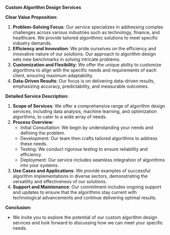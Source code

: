 **Custom Algorithm Design Services**

**Clear Value Proposition:**
1. **Problem-Solving Focus**: Our service specializes in addressing complex challenges across various industries such as technology, finance, and healthcare. We provide tailored algorithmic solutions to meet specific industry demands.
2. **Efficiency and Innovation**: We pride ourselves on the efficiency and innovative nature of our solutions. Our approach to algorithm design sets new benchmarks in solving intricate problems.
3. **Customization and Flexibility**: We offer the unique ability to customize algorithms to align with the specific needs and requirements of each client, ensuring maximum adaptability.
4. **Data-Driven Results**: Our focus is on delivering data-driven results, emphasizing accuracy, predictability, and measurable outcomes.

**Detailed Service Description:**
1. **Scope of Services**: We offer a comprehensive range of algorithm design services, including data analysis, machine learning, and optimization algorithms, to cater to a wide array of needs.
2. **Process Overview**:
   - Initial Consultation: We begin by understanding your needs and defining the problem.
   - Development: Our team then crafts tailored algorithms to address these needs.
   - Testing: We conduct rigorous testing to ensure reliability and efficiency.
   - Deployment: Our service includes seamless integration of algorithms into your systems.
3. **Use Cases and Applications**: We provide examples of successful algorithm implementations in diverse sectors, demonstrating the versatility and effectiveness of our solutions.
4. **Support and Maintenance**: Our commitment includes ongoing support and updates to ensure that the algorithms stay current with technological advancements and continue delivering optimal results.

**Conclusion:**
- We invite you to explore the potential of our custom algorithm design services and look forward to discussing how we can meet your specific needs.
